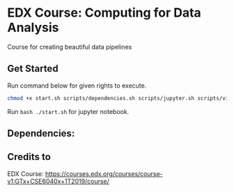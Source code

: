 # EDX Course: Computing for Data Analysis
Course for creating beautiful data pipelines

## Get Started
Run command below for given rights to execute.
```bash
chmod +x start.sh scripts/dependencies.sh scripts/jupyter.sh scripts/virtualenv.sh
```


Run ```bash ./start.sh``` for jupyter notebook.   

## Dependencies:

## Credits to
EDX Course: https://courses.edx.org/courses/course-v1:GTx+CSE6040x+1T2019/course/
